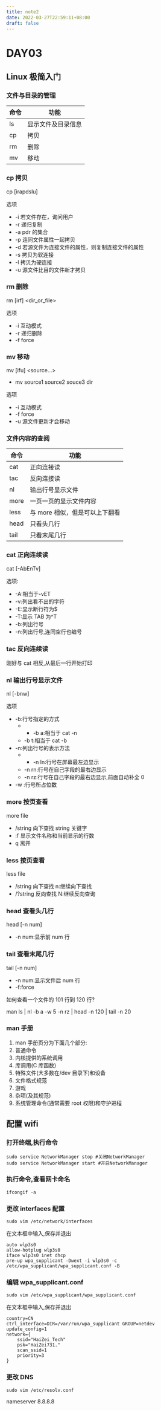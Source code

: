 ```yaml
---
title: note2
date: 2022-03-27T22:59:11+08:00
draft: false
---
```


# DAY03

## Linux 极简入门

### 文件与目录的管理

| 命令 | 功能               |
| ---- | ------------------ |
| ls   | 显示文件及目录信息 |
| cp   | 拷贝               |
| rm   | 删除               |
| mv   | 移动               |

### cp 拷贝

cp [irapdslu] <sour> <dest>

选项

- -i 若文件存在，询问用户
- -r 递归复制
- -a pdr 的集合
- -p 连同文件属性一起拷贝
- -d 若源文件为连接文件的属性，则复制连接文件的属性
- -s 拷贝为软连接
- -l 拷贝为硬连接
- -u 源文件比目的文件新才拷贝

### rm 删除

rm [irf] <dir_or_file>

选项

- -i 互动模式
- -r 递归删除
- -f force

### mv 移动

mv [ifu] <source...> <dest>

- mv source1 source2 souce3 dir

选项

- -i 互动模式
- -f force
- -u 源文件更新才会移动

### 文件内容的查阅

| 命令 | 功能                           |
| ---- | ------------------------------ |
| cat  | 正向连接读                     |
| tac  | 反向连接读                     |
| nl   | 输出行号显示文件               |
| more | 一页一页的显示文件内容         |
| less | 与 more 相似，但是可以上下翻看 |
| head | 只看头几行                     |
| tail | 只看末尾几行                   |

### cat 正向连续读

cat [-AbEnTv] <file>

选项:

- -A:相当于-vET
- -v:列出看不出的字符
- -E:显示断行符为$
- -T:显示 TAB 为^T
- -b:列出行号
- -n:列出行号,连同空行也编号

### tac 反向连续读

刚好与 cat 相反,从最后一行开始打印

### nl 输出行号显示文件

nl [-bnw] <file>

选项

- -b:行号指定的方式
  - - -b a:相当于 cat -n
  - -b t:相当于 cat -b
- -n:列出行号的表示方法
  - - -n ln:行号在屏幕最左边显示
  - -n rn:行号在自己字段的最右边显示
  - -n rz:行号在自己字段的最右边显示,前面自动补全 0
- -w <num>:行号所占位数

### more 按页查看

more file

- /string 向下查找 string 关键字
- :f 显示文件名称和当前显示的行数
- q 离开

### less 按页查看

less file

- /string 向下查找 n:继续向下查找
- /?string 反向查找 N:继续反向查询

### head 查看头几行

head [-n num] <file>

- -n num:显示前 num 行

### tail 查看末尾几行

tail [-n num] <file>

- -n num:显示文件后 num 行
- -f:force

如何查看一个文件的 101 行到 120 行?

man ls | nl -b a -w 5 -n rz | head -n 120 | tail -n 20

### man 手册

1. man 手册页分为下面几个部分:
2. 普通命令
3. 内核提供的系统调用
4. 库调用(C 库函数)
5. 特殊文件(大多数在/dev 目录下)和设备
6. 文件格式规范
7. 游戏
8. 杂项(及其规范)
9. 系统管理命令(通常需要 root 权限)和守护进程

## 配置 wifi

### 打开终端,执行命令

```
sudo service NetworkManager stop #关闭NetworkManager
sudo service NetworkManager start #开启NetworkManager
```

### 执行命令,查看网卡命名

```
ifcongif -a
```

### 更改 interfaces 配置

```
sudo vim /etc/network/interfaces
```

在文本框中输入,保存并退出

```
auto wlp3s0
allow-hotplug wlp3s0
iface wlp3s0 inet dhcp
pre-up wpa_supplicant -Dwext -i wlp3s0 -c /etc/wpa_supplicant/wpa_supplicant.conf -B
```

### 编辑 wpa_supplicant.conf

```
sudo vim /etc/wpa_supplicant/wpa_supplicant.conf
```

在文本框中输入,保存并退出

```
country=CN
ctrl_interface=DIR=/var/run/wpa_supplicant GROUP=netdev
update_config=1
network={
    ssid="HaiZei_Tech"
    psk="HaiZei731."
    scan_ssid=1
    priority=3
}
```

### 更改 DNS

```
sudo vim /etc/resolv.conf
```

nameserver 8.8.8.8

